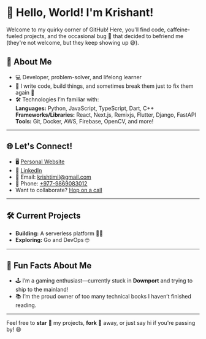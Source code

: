 # 👋 Hello, World! I'm Krishant!

Welcome to my quirky corner of GitHub! Here, you'll find code, caffeine-fueled projects, and the occasional bug 🐛 that decided to befriend me (they're not welcome, but they keep showing up 😅).

## 🌟 About Me

- 💻 Developer, problem-solver, and lifelong learner
- 🎨 I write code, build things, and sometimes break them just to fix them again 🚧
- 🛠️ Technologies I’m familiar with:  
  **Languages:** Python, JavaScript, TypeScript, Dart, C++  
  **Frameworks/Libraries:** React, Next.js, Remixjs, Flutter, Django, FastAPI  
  **Tools:** Git, Docker, AWS, Firebase, OpenCV, and more!

---

## 🌐 Let's Connect!

- 🖥️ [Personal Website](https://krishant.com.np)
- 💼 [LinkedIn](https://linkedin.com/in/krishtimil)
- 📧 Email: [krishtimil@gmail.com](mailto:krishtimil@gmail.com)
- 📱 Phone: [+977-9869083012](tel:+9779869083012)
- Want to collaborate? [Hop on a call](https://calendly.com/krishtimil/hop-on-a-call)

---

## 🛠️ Current Projects

- **Building:** A serverless platform 🚶‍♂️
- **Exploring:** Go and DevOps 🤓

---

## 🧩 Fun Facts About Me

- 🕹️ I’m a gaming enthusiast—currently stuck in **Downport** and trying to ship to the mainland!
- 📚 I’m the proud owner of too many technical books I haven’t finished reading.

---

Feel free to **star** 🌟 my projects, **fork** 🍴 away, or just say hi if you're passing by! 😄
